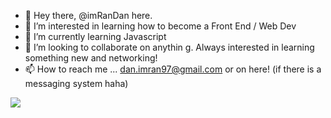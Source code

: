 - 👋 Hey there, @imRanDan here.
- 👀 I’m interested in learning how to become a Front End / Web Dev
- 🌱 I’m currently learning Javascript
- 💞️ I’m looking to collaborate on anythin g. Always interested in learning something new and networking!
- 📫 How to reach me ... dan.imran97@gmail.com  or on here! (if there is a messaging system haha)

<img src="https://github-readme-stats.vercel.app/api?username=imRanDan&&show_icons=true&title_color=ffffff&icon_color=eae8e8&text_color=d32124&bg_color=151515">
